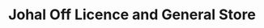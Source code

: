---
title: "Johal Off Licence and General Store"
url: /derby/johal-off-licence-and-general-store/
shop: convenience
---